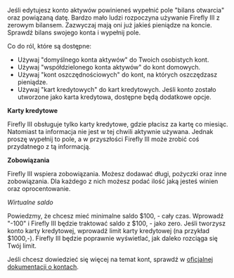 Jeśli edytujesz konto aktywów powinieneś wypełnić pole "bilans otwarcia" oraz powiązaną datę. Bardzo mało ludzi rozpoczyna używanie Firefly III z zerowym bilansem. Zazwyczaj mają oni już jakieś pieniądze na koncie. Sprawdź bilans swojego konta i wypełnij pole.

Co do ról, które są dostępne:

- Używaj "domyślnego konta aktywów" do Twoich osobistych kont.
- Używaj "współdzielonego konta aktywów" do kont domowych.
- Używaj "kont oszczędnościowych" do kont, na których oszczędzasz pieniądze.
- Używaj "kart kredytowych" do kart kredytowych. Jeśli konto zostało utworzone jako karta kredytowa, dostępne będą dodatkowe opcje.

**Karty kredytowe**

Firefly III obsługuje tylko karty kredytowe, gdzie płacisz za kartę co miesiąc. Natomiast ta informacja nie jest w tej chwili aktywnie używana. Jednak proszę wypełnij to pole, a w przyszłości Firefly III może zrobić coś przydatnego z tą informacją.

**Zobowiązania**

Firefly III wspiera zobowiązania. Możesz dodawać długi, pożyczki oraz inne zobowiązania. Dla każdego z nich możesz podać ilość jaką jesteś winien oraz oprocentowanie.

*Wirtualne saldo*

Powiedzmy, że chcesz mieć minimalne saldo $100, - cały czas. Wprowadź "-100" i Firefly III będzie traktować saldo z $100, - jako zero. Jeśli tworzysz konto karty kredytowej, wprowadź limit karty kredytowej (na przykład $1000,-). Firefly III będzie poprawnie wyświetlać, jak daleko rozciąga się Twój limit.

Jeśli chcesz dowiedzieć się więcej na temat kont, sprawdź w [oficjalnej dokumentacji o kontach](https://firefly-iii.readthedocs.io/en/latest/concepts/accounts.html).